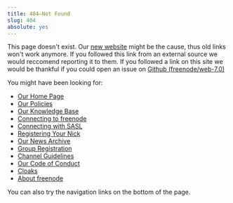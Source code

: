 ```yaml
---
title: 404—Not Found
slug: 404
absolute: yes
---
```


This page doesn't exist. Our [new website](/news/new-website) might be the
cause, thus old links won't work anymore. If you followed this link from
an external source we would reccomend reporting it to them. If you
followed a link on this site we would be thankful if you could open an
issue on [Github (freenode/web-7.0)](https://github.com/freenode/web-7.0)

You might have been looking for:

  - [Our Home Page](index)
  - [Our Policies](/policies)
  - [Our Knowledge Base](kb/index/all)
  - [Connecting to freenode](kb/connect/chat)
  - [Connecting with SASL](kb/using/sasl)
  - [Registering Your Nick](kb/using/registration)
  - [Our News Archive](/archive)
  - [Group Registration](/groupreg)
  - [Channel Guidelines](/changuide)
  - [Our Code of Conduct](kb/general/conduct)
  - [Cloaks](kb/general/cloaks)
  - [About freenode](/project)
  
You can also try the navigation links on the bottom of the page.